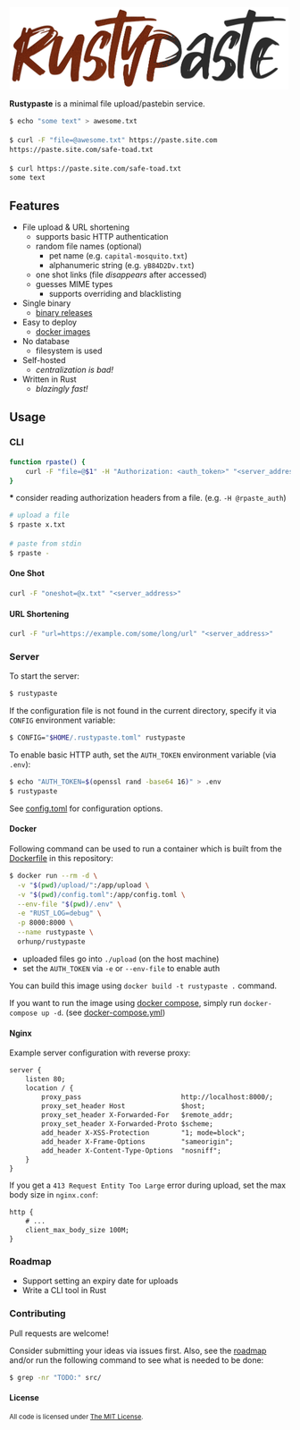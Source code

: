 <a href="https://github.com/orhun/rustypaste"><img src="img/rustypaste_logo.png" width="500"></a>

**Rustypaste** is a minimal file upload/pastebin service.

```sh
$ echo "some text" > awesome.txt

$ curl -F "file=@awesome.txt" https://paste.site.com
https://paste.site.com/safe-toad.txt

$ curl https://paste.site.com/safe-toad.txt
some text
```

## Features

- File upload & URL shortening
  - supports basic HTTP authentication
  - random file names (optional)
    - pet name (e.g. `capital-mosquito.txt`)
    - alphanumeric string (e.g. `yB84D2Dv.txt`)
  - one shot links (file _disappears_ after accessed)
  - guesses MIME types
    - supports overriding and blacklisting
- Single binary
  - [binary releases](https://github.com/orhun/rustypaste/releases)
- Easy to deploy
  - [docker images](https://hub.docker.com/r/orhunp/rustypaste)
- No database
  - filesystem is used
- Self-hosted
  - _centralization is bad!_
- Written in Rust
  - _blazingly fast!_

## Usage

### CLI

```sh
function rpaste() {
    curl -F "file=@$1" -H "Authorization: <auth_token>" "<server_address>"
}
```

**\*** consider reading authorization headers from a file. (e.g. `-H @rpaste_auth`)

```sh
# upload a file
$ rpaste x.txt

# paste from stdin
$ rpaste -
```

#### One Shot

```sh
curl -F "oneshot=@x.txt" "<server_address>"
```

#### URL Shortening

```sh
curl -F "url=https://example.com/some/long/url" "<server_address>"
```

### Server

To start the server:

```sh
$ rustypaste
```

If the configuration file is not found in the current directory, specify it via `CONFIG` environment variable:

```sh
$ CONFIG="$HOME/.rustypaste.toml" rustypaste
```

To enable basic HTTP auth, set the `AUTH_TOKEN` environment variable (via `.env`):

```sh
$ echo "AUTH_TOKEN=$(openssl rand -base64 16)" > .env
$ rustypaste
```

See [config.toml](./config.toml) for configuration options.

#### Docker

Following command can be used to run a container which is built from the [Dockerfile](./Dockerfile) in this repository:

```sh
$ docker run --rm -d \
  -v "$(pwd)/upload/":/app/upload \
  -v "$(pwd)/config.toml":/app/config.toml \
  --env-file "$(pwd)/.env" \
  -e "RUST_LOG=debug" \
  -p 8000:8000 \
  --name rustypaste \
  orhunp/rustypaste
```

- uploaded files go into `./upload` (on the host machine)
- set the `AUTH_TOKEN` via `-e` or `--env-file` to enable auth

You can build this image using `docker build -t rustypaste .` command.

If you want to run the image using [docker compose](https://docs.docker.com/compose/), simply run `docker-compose up -d`. (see [docker-compose.yml](./docker-compose.yml))

#### Nginx

Example server configuration with reverse proxy:

```nginx
server {
    listen 80;
    location / {
        proxy_pass                         http://localhost:8000/;
        proxy_set_header Host              $host;
        proxy_set_header X-Forwarded-For   $remote_addr;
        proxy_set_header X-Forwarded-Proto $scheme;
        add_header X-XSS-Protection        "1; mode=block";
        add_header X-Frame-Options         "sameorigin";
        add_header X-Content-Type-Options  "nosniff";
    }
}
```

If you get a `413 Request Entity Too Large` error during upload, set the max body size in `nginx.conf`:

```nginx
http {
    # ...
    client_max_body_size 100M;
}
```

### Roadmap

- Support setting an expiry date for uploads
- Write a CLI tool in Rust

### Contributing

Pull requests are welcome!

Consider submitting your ideas via issues first. Also, see the [roadmap](#roadmap) and/or run the following command to see what is needed to be done:

```sh
$ grep -nr "TODO:" src/
```

#### License

<sup>
All code is licensed under <a href="LICENSE">The MIT License</a>.
</sup>
